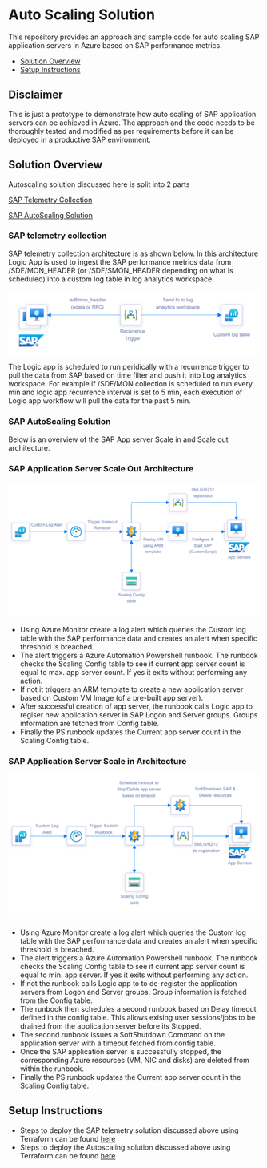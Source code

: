 # Auto Scaling Solution
This repository provides an approach and sample code for auto scaling SAP application servers in Azure based on SAP performance metrics.  

- [Solution Overview](#solution-overview)
- [Setup Instructions](#setup-instructions)

## Disclaimer

This is just a prototype to demonstrate how auto scaling of SAP application servers can be achieved in Azure. The approach and the code needs to be thoroughly tested and modified as per requirements before it can be deployed in a productive SAP environment. 


## Solution Overview

Autoscaling solution discussed here is split into 2 parts

[SAP Telemetry Collection](#sap-telemetry-collection)

[SAP AutoScaling Solution](#sap-autoscaling-solution)

### SAP telemetry collection

SAP telemetry collection architecture is as shown below.  In this architecture Logic App is used to ingest the SAP performance metrics data from /SDF/MON_HEADER (or /SDF/SMON_HEADER depending on what is scheduled) into a custom log table in log analytics workspace. 

![sap telemetry](images/sap_telemetry.png)

The Logic app is scheduled to run peridically with a recurrence trigger to pull the data from SAP based on time filter and push it into Log analytics workspace. For example if /SDF/MON collection is scheduled to run every min and logic app recurrence interval is set to 5 min, each execution of Logic app workflow will pull the data for the past 5 min. 

### SAP AutoScaling Solution

Below is an overview of the SAP App server Scale in and Scale out architecture. 

### SAP Application Server Scale Out Architecture 

![Autoscaleout](images/Autoscaleout.png)

- Using Azure Monitor create a log alert which queries the Custom log table with the SAP performance data and creates an alert when specific threshold is breached. 
- The alert triggers a Azure Automation Powershell runbook. The runbook checks the Scaling Config table to see if current app server count is equal to max. app server count. If yes it exits without performing any action. 
- If not it triggers an ARM template to create a new application server based on Custom VM Image (of a pre-built app server).
- After successful creation of app server, the runbook calls Logic app to regiser new application server in SAP Logon and Server groups. Groups information are fetched from Config table.
- Finally the PS runbook updates the Current app server count in the Scaling Config table.

### SAP Application Server Scale in Architecture

![Autoscalein](images/AutoScaleIn.png)

- Using Azure Monitor create a log alert which queries the Custom log table with the SAP performance data and creates an alert when specific threshold is breached. 
- The alert triggers a Azure Automation Powershell runbook. The runbook checks the Scaling Config table to see if current app server count is equal to min. app server. If yes it exits without performing any action. 
- If not the runbook calls Logic app to to de-register the application servers from Logon and Server groups. Group information is fetched from the Config table.
- The runbook then schedules a second runbook based on Delay timeout defined in the config table. This allows exising user sessions/jobs to be drained from the application server before its Stopped. 
- The second runbook issues a SoftShutdown Command on the application server with a timeout fetched from config table.   
- Once the SAP application server is successfully stopped, the corresponding Azure resources (VM, NIC and disks) are deleted from within the runbook. 
- Finally the PS runbook updates the Current app server count in the Scaling Config table.

## Setup Instructions

- Steps to deploy the SAP telemetry solution discussed above using Terraform can be found [here](telemetry/README.md)
- Steps to deploy the Autoscaling solution discussed above using Terraform can be found [here](autoscaling/README.md)

